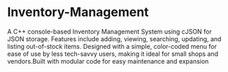# Inventory-Management
A C++ console-based Inventory Management System using cJSON for JSON storage. Features include adding, viewing, searching, updating, and listing out-of-stock items. Designed with a simple, color-coded menu for ease of use by less tech-savvy users, making it ideal for small shops and vendors.Built with modular code for easy maintenance and expansion
